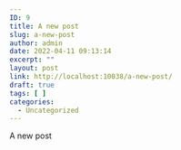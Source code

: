```yaml
---
ID: 9
title: A new post
slug: a-new-post
author: admin
date: 2022-04-11 09:13:14
excerpt: ""
layout: post
link: http://localhost:10038/a-new-post/
draft: true
tags: [ ]
categories:
  - Uncategorized
---
```

<p>A new post</p>